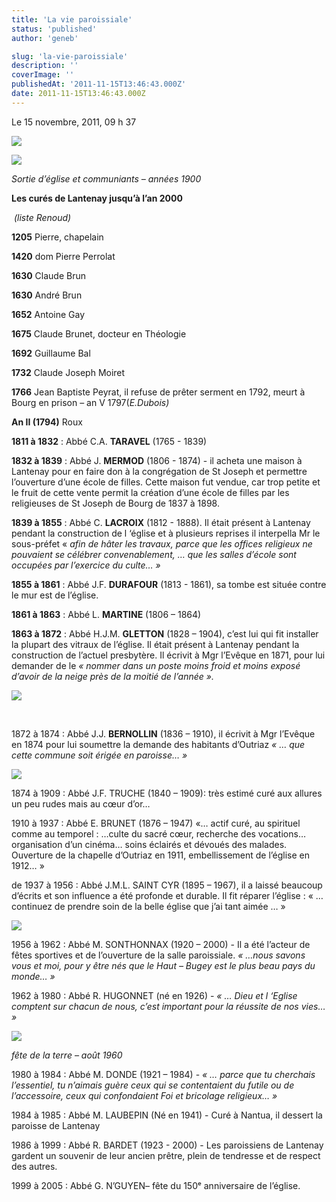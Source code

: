 ```yaml
---
title: 'La vie paroissiale'
status: 'published'
author: 'geneb'

slug: 'la-vie-paroissiale'
description: ''
coverImage: ''
publishedAt: '2011-11-15T13:46:43.000Z'
date: 2011-11-15T13:46:43.000Z
---
```


Le 15 novembre, 2011, 09 h 37

![](/img/beguelins/Windows-Live-Writer/6f1b938a1457_12CAB/clip_image002_2.jpg)

![](/img/beguelins/Windows-Live-Writer/6f1b938a1457_12CAB/clip_image004_2.jpg)

*Sortie d’église et communiants – années 1900*

**Les curés de Lantenay jusqu’à l’an 2000** 

 *(liste Renoud)*

**1205** Pierre, chapelain

**1420** dom Pierre Perrolat

**1630** Claude Brun

**1630** André Brun

**1652** Antoine Gay

**1675** Claude Brunet, docteur en Théologie

**1692** Guillaume Bal

**1732** Claude Joseph Moiret

**1766** Jean Baptiste Peyrat, il refuse de prêter serment en 1792, meurt à Bourg en prison – an V 1797(*E.Dubois)*

**An II (1794)** Roux

**1811 à 1832** : Abbé C.A. **TARAVEL** (1765 - 1839)

**1832 à 1839** : Abbé J. **MERMOD** (1806 - 1874) - il acheta une maison à Lantenay pour en faire don à la congrégation de St Joseph et permettre l’ouverture d’une école de filles. Cette maison fut vendue, car trop petite et le fruit de cette vente permit la création d’une école de filles par les religieuses de St Joseph de Bourg de 1837 à 1898.

**1839 à 1855** : Abbé C. **LACROIX** (1812 - 1888). Il était présent à Lantenay pendant la construction de l ‘église et à plusieurs reprises il interpella Mr le sous-préfet « *afin de hâter les travaux, parce que les offices religieux ne pouvaient se célébrer convenablement, … que les salles d’école sont occupées par l’exercice du culte… »*

**1855 à 1861** : Abbé J.F. **DURAFOUR** (1813 - 1861), sa tombe est située contre le mur est de l’église.

**1861 à 1863** : Abbé L. **MARTINE** (1806 – 1864)

**1863 à 1872** : Abbé H.J.M. **GLETTON** (1828 – 1904), c’est lui qui fit installer la plupart des vitraux de l’église. Il était présent à Lantenay pendant la construction de l’actuel presbytère. Il écrivit à Mgr l’Evêque en 1871, pour lui demander de le *« nommer dans un poste moins froid et moins exposé d’avoir de la neige près de la moitié de l’année ».*

![](/img/beguelins/Windows-Live-Writer/6f1b938a1457_12CAB/clip_image006_2.jpg)

 

1872 à 1874 : Abbé J.J. **BERNOLLIN** (1836 – 1910), il écrivit à Mgr l’Evêque en 1874 pour lui soumettre la demande des habitants d’Outriaz *« … que cette commune soit érigée en paroisse… »*

![](/img/beguelins/Windows-Live-Writer/6f1b938a1457_12CAB/clip_image008_2.jpg)

1874 à 1909 : Abbé J.F. TRUCHE (1840 – 1909): très estimé curé aux allures un peu rudes mais au cœur d’or…

1910 à 1937 : Abbé E. BRUNET (1876 – 1947) «… actif curé, au spirituel comme au temporel : …culte du sacré cœur, recherche des vocations… organisation d’un cinéma… soins éclairés et dévoués des malades. Ouverture de la chapelle d’Outriaz en 1911, embellissement de l’église en 1912… »

de 1937 à 1956 : Abbé J.M.L. SAINT CYR (1895 – 1967), il a laissé beaucoup d’écrits et son influence a été profonde et durable. Il fit réparer l’église : « … continuez de prendre soin de la belle église que j’ai tant aimée … »

![](/img/beguelins/Windows-Live-Writer/6f1b938a1457_12CAB/clip_image011_2.jpg)

1956 à 1962 : Abbé M. SONTHONNAX (1920 – 2000) - Il a été l’acteur de fêtes sportives et de l’ouverture de la salle paroissiale. *« …nous savons vous et moi, pour y être nés que le Haut – Bugey est le plus beau pays du monde… »*

1962 à 1980 : Abbé R. HUGONNET (né en 1926) - *« … Dieu et l ‘Eglise comptent sur chacun de nous, c’est important pour la réussite de nos vies… »*

![](/img/beguelins/Windows-Live-Writer/6f1b938a1457_12CAB/clip_image013_2.jpg)

*fête de la terre – août 1960*

1980 à 1984 : Abbé M. DONDE (1921 – 1984) - *« … parce que tu cherchais l’essentiel, tu n’aimais guère ceux qui se contentaient du futile ou de l’accessoire, ceux qui confondaient Foi et bricolage religieux… »*

1984 à 1985 : Abbé M. LAUBEPIN (Né en 1941) - Curé à Nantua, il dessert la paroisse de Lantenay 

1986 à 1999 : Abbé R. BARDET (1923 - 2000) - Les paroissiens de Lantenay gardent un souvenir de leur ancien prêtre, plein de tendresse et de respect des autres.

1999 à 2005 : Abbé G. N’GUYEN– fête du 150ᵉ anniversaire de l’église.

